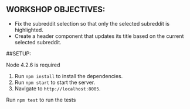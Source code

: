 ## WORKSHOP OBJECTIVES:

- Fix the subreddit selection so that only the selected subreddit is highlighted.
- Create a header component that updates its title based on the current selected subreddit.

##SETUP:

Node 4.2.6 is required

1. Run `npm install` to install the dependencies.
2. Run `npm start` to start the server.
3. Navigate to `http://localhost:8005`.

Run `npm test` to run the tests
